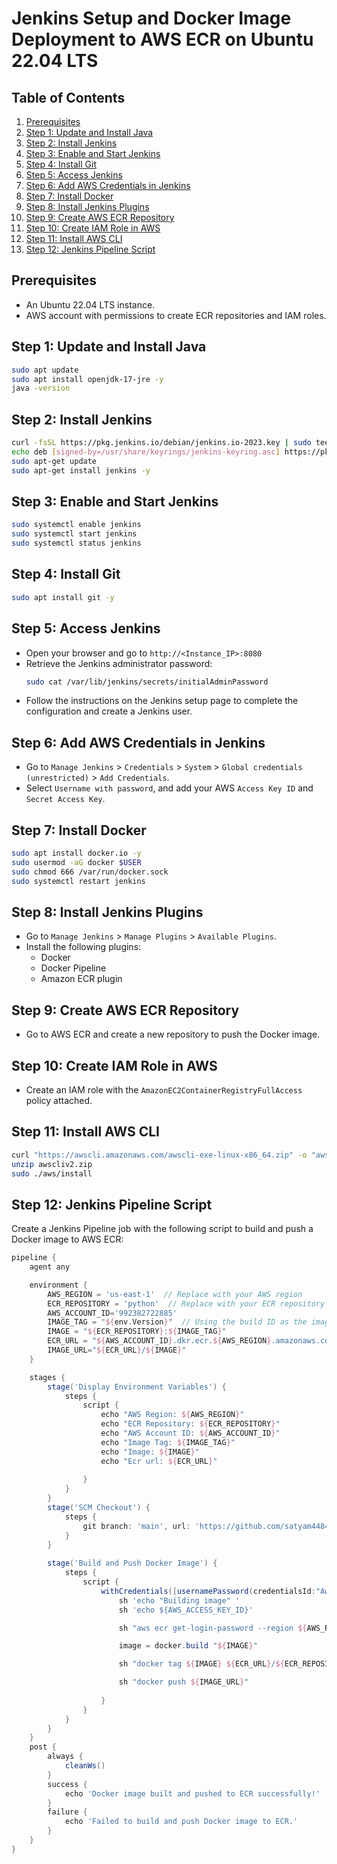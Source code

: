 
# Jenkins Setup and Docker Image Deployment to AWS ECR on Ubuntu 22.04 LTS

## Table of Contents
1. [Prerequisites](#prerequisites)
2. [Step 1: Update and Install Java](#step-1-update-and-install-java)
3. [Step 2: Install Jenkins](#step-2-install-jenkins)
4. [Step 3: Enable and Start Jenkins](#step-3-enable-and-start-jenkins)
5. [Step 4: Install Git](#step-4-install-git)
6. [Step 5: Access Jenkins](#step-5-access-jenkins)
7. [Step 6: Add AWS Credentials in Jenkins](#step-6-add-aws-credentials-in-jenkins)
8. [Step 7: Install Docker](#step-7-install-docker)
9. [Step 8: Install Jenkins Plugins](#step-8-install-jenkins-plugins)
10. [Step 9: Create AWS ECR Repository](#step-9-create-aws-ecr-repository)
11. [Step 10: Create IAM Role in AWS](#step-10-create-iam-role-in-aws)
12. [Step 11: Install AWS CLI](#step-11-install-aws-cli)
13. [Step 12: Jenkins Pipeline Script](#step-12-jenkins-pipeline-script)

## Prerequisites
- An Ubuntu 22.04 LTS instance.
- AWS account with permissions to create ECR repositories and IAM roles.

## Step 1: Update and Install Java
```bash
sudo apt update
sudo apt install openjdk-17-jre -y
java -version
```

## Step 2: Install Jenkins
```bash
curl -fsSL https://pkg.jenkins.io/debian/jenkins.io-2023.key | sudo tee /usr/share/keyrings/jenkins-keyring.asc > /dev/null
echo deb [signed-by=/usr/share/keyrings/jenkins-keyring.asc] https://pkg.jenkins.io/debian binary/ | sudo tee /etc/apt/sources.list.d/jenkins.list > /dev/null
sudo apt-get update
sudo apt-get install jenkins -y
```

## Step 3: Enable and Start Jenkins
```bash
sudo systemctl enable jenkins
sudo systemctl start jenkins
sudo systemctl status jenkins
```

## Step 4: Install Git
```bash
sudo apt install git -y
```

## Step 5: Access Jenkins
- Open your browser and go to `http://<Instance_IP>:8080`
- Retrieve the Jenkins administrator password:
  ```bash
  sudo cat /var/lib/jenkins/secrets/initialAdminPassword
  ```
- Follow the instructions on the Jenkins setup page to complete the configuration and create a Jenkins user.

## Step 6: Add AWS Credentials in Jenkins
- Go to `Manage Jenkins` > `Credentials` > `System` > `Global credentials (unrestricted)` > `Add Credentials`.
- Select `Username with password`, and add your AWS `Access Key ID` and `Secret Access Key`.

## Step 7: Install Docker
```bash
sudo apt install docker.io -y
sudo usermod -aG docker $USER
sudo chmod 666 /var/run/docker.sock
sudo systemctl restart jenkins
```

## Step 8: Install Jenkins Plugins
- Go to `Manage Jenkins` > `Manage Plugins` > `Available Plugins`.
- Install the following plugins:
  - Docker
  - Docker Pipeline
  - Amazon ECR plugin

## Step 9: Create AWS ECR Repository
- Go to AWS ECR and create a new repository to push the Docker image.

## Step 10: Create IAM Role in AWS
- Create an IAM role with the `AmazonEC2ContainerRegistryFullAccess` policy attached.

## Step 11: Install AWS CLI
```bash
curl "https://awscli.amazonaws.com/awscli-exe-linux-x86_64.zip" -o "awscliv2.zip"
unzip awscliv2.zip
sudo ./aws/install
```

## Step 12: Jenkins Pipeline Script
Create a Jenkins Pipeline job with the following script to build and push a Docker image to AWS ECR:

```groovy
pipeline {
    agent any

    environment {
        AWS_REGION = 'us-east-1'  // Replace with your AWS region
        ECR_REPOSITORY = 'python'  // Replace with your ECR repository name
        AWS_ACCOUNT_ID='992382722885' 
        IMAGE_TAG = "${env.Version}"  // Using the build ID as the image tag
        IMAGE = "${ECR_REPOSITORY}:${IMAGE_TAG}"
        ECR_URL = "${AWS_ACCOUNT_ID}.dkr.ecr.${AWS_REGION}.amazonaws.com"
        IMAGE_URL="${ECR_URL}/${IMAGE}"
    }

    stages {
        stage('Display Environment Variables') {
            steps {
                script {
                    echo "AWS Region: ${AWS_REGION}"
                    echo "ECR Repository: ${ECR_REPOSITORY}"
                    echo "AWS Account ID: ${AWS_ACCOUNT_ID}"
                    echo "Image Tag: ${IMAGE_TAG}"
                    echo "Image: ${IMAGE}"
                    echo "Ecr url: ${ECR_URL}"
                
                }
            }
        }
        stage('SCM Checkout') {
            steps {
                git branch: 'main', url: 'https://github.com/satyam4484/Python_aws'
            }
        }
        
        stage('Build and Push Docker Image') {
            steps {
                script {
                    withCredentials([usernamePassword(credentialsId:"Aws_Credential",usernameVariable: 'AWS_ACCESS_KEY_ID', passwordVariable: 'AWS_SECRET_ACCESS_KEY')]) {
                        sh 'echo "Building image" '
                        sh 'echo ${AWS_ACCESS_KEY_ID}'

                        sh "aws ecr get-login-password --region ${AWS_REGION} | docker login --username AWS --password-stdin ${ECR_URL}"

                        image = docker.build "${IMAGE}" 

                        sh "docker tag ${IMAGE} ${ECR_URL}/${ECR_REPOSITORY}:${IMAGE_TAG}"

                        sh "docker push ${IMAGE_URL}"
                        
                    }
                }
            }
        }
    }
    post {
        always {
            cleanWs()
        }
        success {
            echo 'Docker image built and pushed to ECR successfully!'
        }
        failure {
            echo 'Failed to build and push Docker image to ECR.'
        }
    }
}